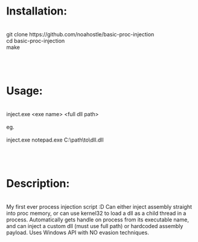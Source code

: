 <h1>Installation:</h1>
<br>
git clone https://github.com/noahostle/basic-proc-injection<br>
cd basic-proc-injection<br>
make  
<br><br><br><br>
<h1>Usage:</h1><br>
inject.exe &lt;exe name&gt; &lt;full dll path&gt;  <br><br>
eg.<br><br>
inject.exe notepad.exe C:\path\to\dll.dll
<br><br><br><br>
<h1>Description:</h1><br>
My first ever process injection script :D
Can either inject assembly straight into proc memory, or can use kernel32 to load a dll as a child thread in a process.
Automatically gets handle on process from its executable name, and can inject a custom dll (must use full path) or hardcoded assembly payload.
Uses Windows API with NO evasion techniques.
